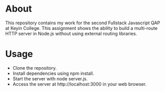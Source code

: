 <h1>About</h1>

This repository contains my work for the second Fullstack Javascript QAP at Keyin College. This assignment shows the ability to build a multi-route HTTP server in Node.js without using external routing libraries.

<h1>Usage</h1>

- Clone the repository.
- Install dependencies using npm install.
- Start the server with node server.js.
- Access the server at http://localhost:3000 in your web browser.
